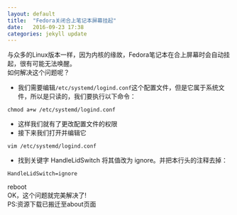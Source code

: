 ```yaml
---
layout: default
title:  "Fedora关闭合上笔记本屏幕挂起"
date:   2016-09-23 17:38
categories: jekyll update
---
```

与众多的Linux版本一样，因为内核的缘故，Fedora笔记本在合上屏幕时会自动挂起，很有可能无法唤醒。  
如何解决这个问题呢？  
- 我们需要编辑```/etc/systemd/logind.conf```这个配置文件，但是它属于系统文件，所以是只读的，我们要执行以下命令：  
```
chmod a+w /etc/systemd/logind.conf
```
- 这样我们就有了更改配置文件的权限  
- 接下来我们打开并编辑它  
```
vim /etc/systemd/logind.conf
```
- 找到关键字 HandleLidSwitch 将其值改为 ignore。并把本行头的注释去掉：  
```
HandleLidSwitch=ignore
```

reboot  
OK，这个问题就完美解决了!  
PS:资源下载已搬迁至about页面  

